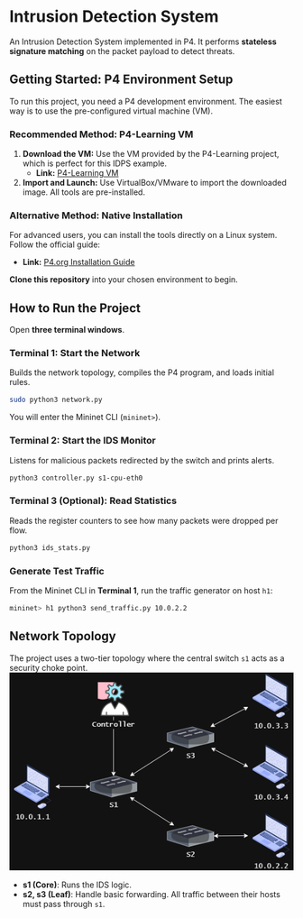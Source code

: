 # Intrusion Detection System

An Intrusion Detection System implemented in P4. It performs **stateless signature matching** on the packet payload to detect threats.

## Getting Started: P4 Environment Setup

To run this project, you need a P4 development environment. The easiest way is to use the pre-configured virtual machine (VM).

### Recommended Method: P4-Learning VM
1.  **Download the VM:** Use the VM provided by the P4-Learning project, which is perfect for this IDPS example.
    *   **Link:** [P4-Learning VM](https://github.com/jafingerhut/p4-guide/blob/master/bin/README-install-troubleshooting.md)
2.  **Import and Launch:** Use VirtualBox/VMware to import the downloaded image. All tools are pre-installed.

### Alternative Method: Native Installation
For advanced users, you can install the tools directly on a Linux system. Follow the official guide:
*   **Link:** [P4.org Installation Guide](https://github.com/p4lang/behavioral-model#dependencies)

**Clone this repository** into your chosen environment to begin.

## How to Run the Project

Open **three terminal windows**.

### Terminal 1: Start the Network
Builds the network topology, compiles the P4 program, and loads initial rules.
```bash
sudo python3 network.py
```
You will enter the Mininet CLI (`mininet>`).

### Terminal 2: Start the IDS Monitor
Listens for malicious packets redirected by the switch and prints alerts.
```bash
python3 controller.py s1-cpu-eth0
```

### Terminal 3 (Optional): Read Statistics
Reads the register counters to see how many packets were dropped per flow.
```bash
python3 ids_stats.py
```

### Generate Test Traffic
From the Mininet CLI in **Terminal 1**, run the traffic generator on host `h1`:
```bash
mininet> h1 python3 send_traffic.py 10.0.2.2
```

## Network Topology
The project uses a two-tier topology where the central switch `s1` acts as a security choke point.
![Network Topology](topology.png)
- **s1 (Core)**: Runs the IDS logic.
- **s2, s3 (Leaf)**: Handle basic forwarding. All traffic between their hosts must pass through `s1`.
